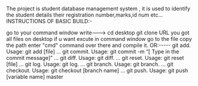 The project is student database management system , it is used to identify the student details their registration number,marks,id num etc...
INSTRUCTIONS OF BASIC BUILD:-

go to your command window
write---> cd desktop
git clone URL
you got all files on desktop
if u want excute in command window go to the file copy the path enter "cmd" command over there
and compile it.
OR:-----
git add. Usage: git add [file] ...
git commit. Usage: git commit -m “[ Type in the commit message]” ...
git diff. Usage: git diff. ...
git reset. Usage: git reset [file] ...
git log. Usage: git log. ...
git branch. Usage: git branch. ...
git checkout. Usage: git checkout [branch name] ...
git push. Usage: git push [variable name] master
